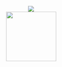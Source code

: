 <div align="center"> <img src="https://metrics.lecoq.io/LonelySnowman"></div>
<div align="center"> <img height="137px" src="https://github-readme-stats.vercel.app/api?username=LonelySnowman&hide_title=true&hide_border=true&show_icons=trueline_height=21&text_color=000&icon_color=000&bg_color=0,ea6161,ffc64d,fffc4d,52fa5a&theme=graywhite" /> </div>

